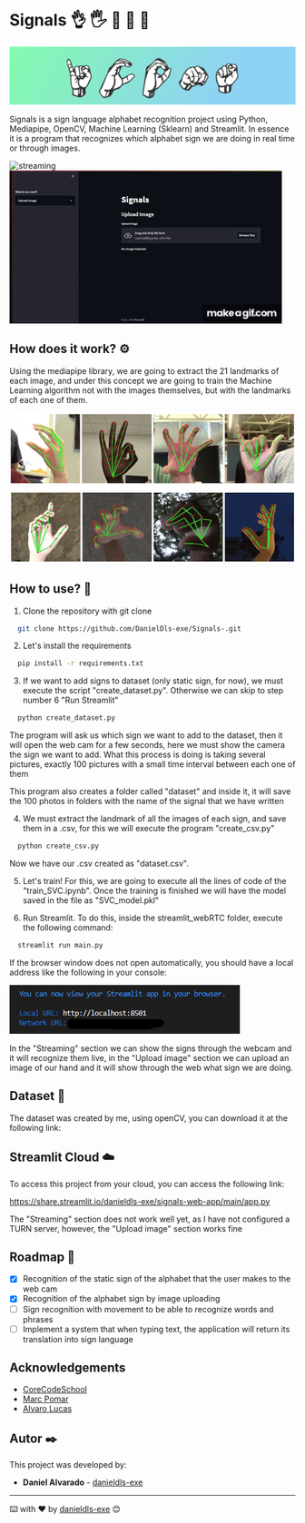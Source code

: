 # Signals 👌 🖐️ 🤏 🤘 🤞

![signals_img](img/signals.png)

Signals is a sign language alphabet recognition project using Python, Mediapipe, OpenCV, Machine Learning (Sklearn) and Streamlit. In essence it is a program that recognizes which alphabet sign we are doing in real time or through images.

![streaming](img/streaming.gif)
![upload](img/upload.gif)

## How does it work? ⚙️

Using the mediapipe library, we are going to extract the 21 landmarks of each image, and under this concept we are going to train the Machine Learning algorithm not with the images themselves, but with the landmarks of each one of them.

![img_mediapipe](img/mediapipe.png)


## How to use? 🤔

1. Clone the repository with git clone

```bash
  git clone https://github.com/DanielDls-exe/Signals-.git
```
2. Let's install the requirements

```bash
  pip install -r requirements.txt
```

3. If we want to add signs to dataset (only static sign, for now), we must execute the script "create_dataset.py". Otherwise we can skip to step number 6 "Run Streamlit"

```bash
  python create_dataset.py
```
The program will ask us which sign we want to add to the dataset, then it will open the web cam for a few seconds, here we must show the camera the sign we want to add. What this process is doing is taking several pictures, exactly 100 pictures with a small time interval between each one of them

This program also creates a folder called "dataset" and inside it, it will save the 100 photos in folders with the name of the signal that we have written

4. We must extract the landmark of all the images of each sign, and save them in a .csv, for this we will execute the program "create_csv.py"

```bash
  python create_csv.py
```
Now we have our .csv created as "dataset.csv". 

5. Let's train! For this, we are going to execute all the lines of code of the "train_SVC.ipynb". Once the training is finished we will have the model saved in the file as "SVC_model.pkl"

6. Run Streamlit. 
To do this, inside the streamlit_webRTC folder, execute the following command:

```bash
  streamlit run main.py
```
If the browser window does not open automatically, you should have a local address like the following in your console:

![url_streamlit](img/url_streamlit.png)

In the "Streaming" section we can show the signs through the webcam and it will recognize them live, in the "Upload image" section we can upload an image of our hand and it will show through the web what sign we are doing.

## Dataset 🖖

The dataset was created by me, using openCV, you can download it at the following link:

## Streamlit Cloud ☁️

To access this project from your cloud, you can access the following link:
  
https://share.streamlit.io/danieldls-exe/signals-web-app/main/app.py

The "Streaming" section does not work well yet, as I have not configured a TURN server, however, the "Upload image" section works fine


## Roadmap 🚀

- [x] Recognition of the static sign of the alphabet that the user makes to the web cam
- [x] Recognition of the alphabet sign by image uploading
- [ ] Sign recognition with movement to be able to recognize words and phrases
- [ ] Implement a system that when typing text, the application will return its translation into sign language

## Acknowledgements

 - [CoreCodeSchool](https://github.com/core-school)
 - [Marc Pomar](https://github.com/boyander)
 - [Alvaro Lucas](https://github.com/Alvaro-Lucas)

## Autor ✒️

This project was developed by:

* **Daniel Alvarado** - [danieldls-exe](https://github.com/DanielDls-exe)
---
⌨️ with ❤️ by [danieldls-exe](https://github.com/DanielDls-exe) 😊